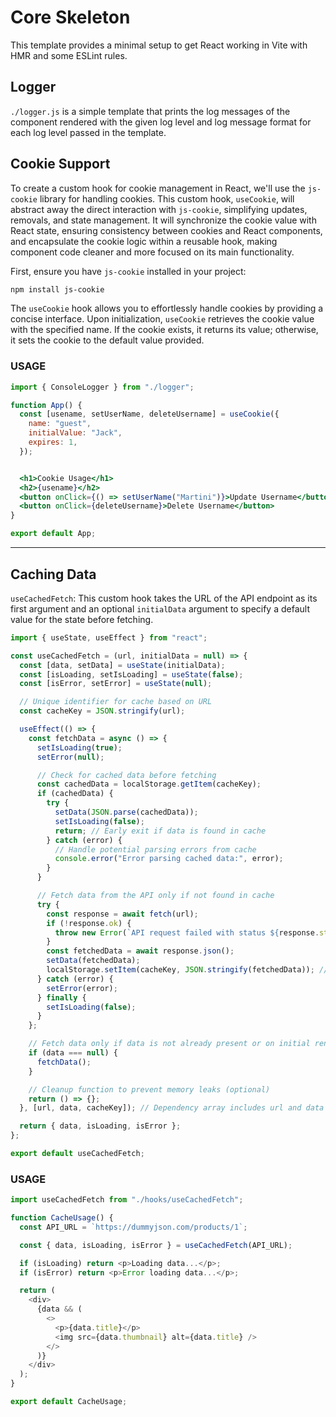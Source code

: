 # Core Skeleton

This template provides a minimal setup to get React working in Vite with HMR and some ESLint rules.

## Logger

`./logger.js` is a simple template that prints the log messages of the component rendered with the given log level and log message format for each log level passed in the template.

## Cookie Support

To create a custom hook for cookie management in React, we'll use the `js-cookie` library for handling cookies. This custom hook, `useCookie`, will abstract away the direct interaction with `js-cookie`, simplifying updates, removals, and state management. It will synchronize the cookie value with React state, ensuring consistency between cookies and React components, and encapsulate the cookie logic within a reusable hook, making component code cleaner and more focused on its main functionality.

First, ensure you have `js-cookie` installed in your project:

```bash
npm install js-cookie
```

The `useCookie` hook allows you to effortlessly handle cookies by providing a concise interface. Upon initialization, `useCookie` retrieves the cookie value with the specified name. If the cookie exists, it returns its value; otherwise, it sets the cookie to the default value provided.

### USAGE

```jsx
import { ConsoleLogger } from "./logger";

function App() {
  const [usename, setUserName, deleteUsername] = useCookie({
    name: "guest",
    initialValue: "Jack",
    expires: 1,
  });


  <h1>Cookie Usage</h1>
  <h2>{usename}</h2>
  <button onClick={() => setUserName("Martini")}>Update Username</button>
  <button onClick={deleteUsername}>Delete Username</button>
}

export default App;
```

---

## Caching Data

`useCachedFetch`: This custom hook takes the URL of the API endpoint as its first argument and an optional `initialData` argument to specify a default value for the state before fetching.

```javascript
import { useState, useEffect } from "react";

const useCachedFetch = (url, initialData = null) => {
  const [data, setData] = useState(initialData);
  const [isLoading, setIsLoading] = useState(false);
  const [isError, setError] = useState(null);

  // Unique identifier for cache based on URL
  const cacheKey = JSON.stringify(url);

  useEffect(() => {
    const fetchData = async () => {
      setIsLoading(true);
      setError(null);

      // Check for cached data before fetching
      const cachedData = localStorage.getItem(cacheKey);
      if (cachedData) {
        try {
          setData(JSON.parse(cachedData));
          setIsLoading(false);
          return; // Early exit if data is found in cache
        } catch (error) {
          // Handle potential parsing errors from cache
          console.error("Error parsing cached data:", error);
        }
      }

      // Fetch data from the API only if not found in cache
      try {
        const response = await fetch(url);
        if (!response.ok) {
          throw new Error(`API request failed with status ${response.status}`);
        }
        const fetchedData = await response.json();
        setData(fetchedData);
        localStorage.setItem(cacheKey, JSON.stringify(fetchedData)); // Cache fetched data
      } catch (error) {
        setError(error);
      } finally {
        setIsLoading(false);
      }
    };

    // Fetch data only if data is not already present or on initial render
    if (data === null) {
      fetchData();
    }

    // Cleanup function to prevent memory leaks (optional)
    return () => {};
  }, [url, data, cacheKey]); // Dependency array includes url and data to trigger fetch on url change or data reset

  return { data, isLoading, isError };
};

export default useCachedFetch;
```

### USAGE

```javascript
import useCachedFetch from "./hooks/useCachedFetch";

function CacheUsage() {
  const API_URL = `https://dummyjson.com/products/1`;

  const { data, isLoading, isError } = useCachedFetch(API_URL);

  if (isLoading) return <p>Loading data...</p>;
  if (isError) return <p>Error loading data...</p>;

  return (
    <div>
      {data && (
        <>
          <p>{data.title}</p>
          <img src={data.thumbnail} alt={data.title} />
        </>
      )}
    </div>
  );
}

export default CacheUsage;
```
